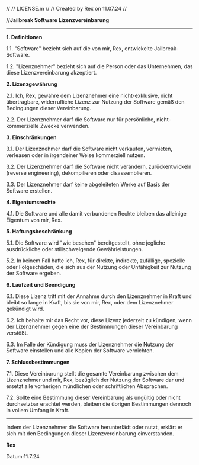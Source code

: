 //
// LICENSE.m
//
// Created by Rex on 11.07.24
//
 
//**Jailbreak Software Lizenzvereinbarung**

---

**1. Definitionen**

1.1. "Software" bezieht sich auf die von mir, Rex, entwickelte Jailbreak-Software.

1.2. "Lizenznehmer" bezieht sich auf die Person oder das Unternehmen, das diese Lizenzvereinbarung akzeptiert.

**2. Lizenzgewährung**

2.1. Ich, Rex, gewähre dem Lizenznehmer eine nicht-exklusive, nicht übertragbare, widerrufliche Lizenz zur Nutzung der Software gemäß den Bedingungen dieser Vereinbarung.

2.2. Der Lizenznehmer darf die Software nur für persönliche, nicht-kommerzielle Zwecke verwenden.

**3. Einschränkungen**

3.1. Der Lizenznehmer darf die Software nicht verkaufen, vermieten, verleasen oder in irgendeiner Weise kommerziell nutzen.

3.2. Der Lizenznehmer darf die Software nicht verändern, zurückentwickeln (reverse engineering), dekompilieren oder disassemblieren.

3.3. Der Lizenznehmer darf keine abgeleiteten Werke auf Basis der Software erstellen.

**4. Eigentumsrechte**

4.1. Die Software und alle damit verbundenen Rechte bleiben das alleinige Eigentum von mir, Rex.

**5. Haftungsbeschränkung**

5.1. Die Software wird "wie besehen" bereitgestellt, ohne jegliche ausdrückliche oder stillschweigende Gewährleistungen.

5.2. In keinem Fall hafte ich, Rex, für direkte, indirekte, zufällige, spezielle oder Folgeschäden, die sich aus der Nutzung oder Unfähigkeit zur Nutzung der Software ergeben.

**6. Laufzeit und Beendigung**

6.1. Diese Lizenz tritt mit der Annahme durch den Lizenznehmer in Kraft und bleibt so lange in Kraft, bis sie von mir, Rex, oder dem Lizenznehmer gekündigt wird.

6.2. Ich behalte mir das Recht vor, diese Lizenz jederzeit zu kündigen, wenn der Lizenznehmer gegen eine der Bestimmungen dieser Vereinbarung verstößt.

6.3. Im Falle der Kündigung muss der Lizenznehmer die Nutzung der Software einstellen und alle Kopien der Software vernichten.

**7. Schlussbestimmungen**

7.1. Diese Vereinbarung stellt die gesamte Vereinbarung zwischen dem Lizenznehmer und mir, Rex, bezüglich der Nutzung der Software dar und ersetzt alle vorherigen mündlichen oder schriftlichen Absprachen.

7.2. Sollte eine Bestimmung dieser Vereinbarung als ungültig oder nicht durchsetzbar erachtet werden, bleiben die übrigen Bestimmungen dennoch in vollem Umfang in Kraft.

---

Indem der Lizenznehmer die Software herunterlädt oder nutzt, erklärt er sich mit den Bedingungen dieser Lizenzvereinbarung einverstanden.

**Rex**

Datum:11.7.24
